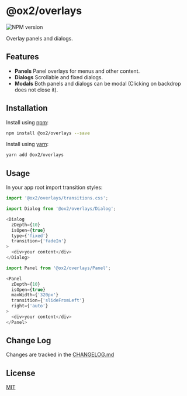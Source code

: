 # @ox2/overlays
![NPM version](https://img.shields.io/badge/npm-private-orange.svg?style=flat)
<!-- ![NPM version](https://img.shields.io/npm/v/@ox2/overlays.svg?style=flat) -->

Overlay panels and dialogs.

## Features

* **Panels** Panel overlays for menus and other content.
* **Dialogs** Scrollable and fixed dialogs.
* **Modals** Both panels and dialogs can be modal (Clicking on backdrop does not close it).

## Installation
Install using [npm](http://npmjs.com):
```sh
npm install @ox2/overlays --save
```
Install using [yarn](http://yarnpkg.com):
```sh
yarn add @ox2/overlays
```

## Usage
In your app root import transition styles:
```js
import '@ox2/overlays/transitions.css';
```

```js
import Dialog from '@ox2/overlays/Dialog';

<Dialog
  zDepth={10}
  isOpen={true}
  type={'fixed'}
  transition={'fadeIn'}
>
  <div>your content</div>
</Dialog>
```

```js
import Panel from '@ox2/overlays/Panel';

<Panel
  zDepth={10}
  isOpen={true}
  maxWidth={'320px'}
  transition={'slideFromLeft'}
  right={'auto'}
>
  <div>your content</div>
</Panel>

```

## Change Log
Changes are tracked in the [CHANGELOG.md](https://github.com/ox2/overlays/blob/master/CHANGELOG.md)

## License
[MIT](https://github.com/ox2/overlays/blob/master/LICENSE)
